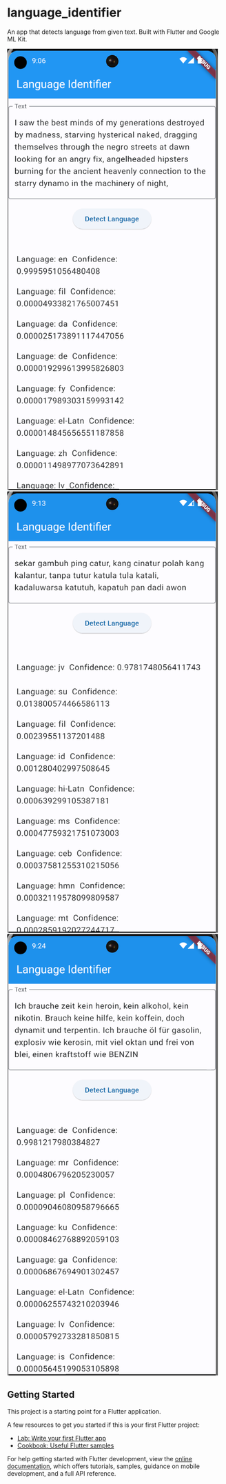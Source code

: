 # language_identifier

An app that detects language from given text. Built with Flutter and Google ML Kit.  

![Language Identifier](https://github.com/SurgicalSteel/language-identifier/blob/main/screenshots/Screenshot%202024-01-06%20at%2009.06.01.png "Language Identifier")
![Language Identifier](https://github.com/SurgicalSteel/language-identifier/blob/main/screenshots/Screenshot%202024-01-06%20at%2009.13.53.png "Language Identifier")
![Language Identifier](https://github.com/SurgicalSteel/language-identifier/blob/main/screenshots/Screenshot%202024-01-06%20at%2009.24.08.png "Language Identifier")


## Getting Started

This project is a starting point for a Flutter application.

A few resources to get you started if this is your first Flutter project:

- [Lab: Write your first Flutter app](https://docs.flutter.dev/get-started/codelab)
- [Cookbook: Useful Flutter samples](https://docs.flutter.dev/cookbook)

For help getting started with Flutter development, view the
[online documentation](https://docs.flutter.dev/), which offers tutorials,
samples, guidance on mobile development, and a full API reference.
